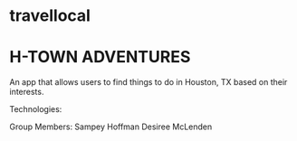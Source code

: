 # travellocal

<h1>H-TOWN ADVENTURES</h1>

An app that allows users to find things to do in Houston, TX based on their interests.


Technologies:


Group Members:
Sampey Hoffman
Desiree McLenden
